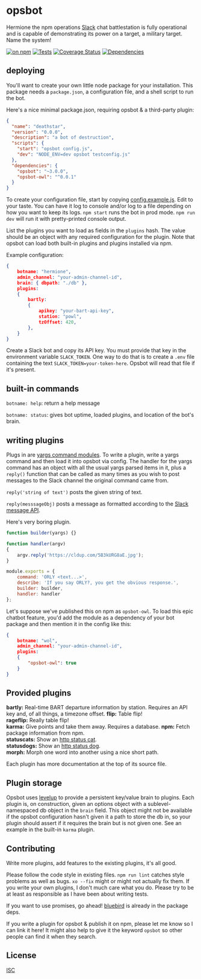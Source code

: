 # opsbot

Hermione the npm operations [Slack](https://slack.com) chat battlestation is fully operational and is capable of demonstrating its power on a target, a military target. Name the system!

[![on npm](http://img.shields.io/npm/v/opsbot.svg?style=flat)](https://www.npmjs.org/package/opsbot)  [![Tests](http://img.shields.io/travis/ceejbot/opsbot.svg?style=flat)](http://travis-ci.org/ceejbot/opsbot) [![Coverage Status](https://coveralls.io/repos/github/ceejbot/opsbot/badge.svg?branch=master)](https://coveralls.io/github/ceejbot/opsbot?branch=master)  [![Dependencies](http://img.shields.io/david/ceejbot/opsbot.svg?style=flat)](https://david-dm.org/ceejbot/opsbot)

## deploying

You'll want to create your own little node package for your installation. This package needs a `package.json`, a configuration file, and a shell script to run the bot.

Here's a nice minimal package.json, requiring opsbot & a third-party plugin:

```json
{
  "name": "deathstar",
  "version": "0.0.0",
  "description": "a bot of destruction",
  "scripts": {
    "start": "opsbot config.js",
    "dev": "NODE_ENV=dev opsbot testconfig.js"
  },
  "dependencies": {
    "opsbot": "~3.0.0",
    "opsbot-owl": "^0.0.1"
  }
}
```

To create your configuration file, start by copying [config.example.js](https://github.com/ceejbot/opsbot/blob/master/config.example.js). Edit to your taste. You can have it log to console and/or log to a file depending on how you want to keep its logs. `npm start` runs the bot in prod mode. `npm run dev` will run it with pretty-printed console output.

List the plugins you want to load as fields in the `plugins` hash. The value should be an object with any required configuration for the plugin. Note that opsbot can load both built-in plugins and plugins installed via npm.

Example configuration:

```json
{
	botname: "hermione",
	admin_channel: "your-admin-channel-id",
	brain: { dbpath: "./db" },
	plugins:
	{
		bartly:
		{
			apikey: "your-bart-api-key",
			station: "powl",
			tzOffset: 420,
		},
	}
}
```

Create a Slack bot and copy its API key. You must provide that key in the environment variable `SLACK_TOKEN`. One way to do that is to create a `.env` file containing the text `SLACK_TOKEN=your-token-here`. Opsbot will read that file if it's present.


## built-in commands

`botname: help`: return a help message

`botname: status`: gives bot uptime, loaded plugins, and location of the bot's brain.

## writing plugins

Plugs in are [yargs command modules](http://yargs.js.org/docs/#methods-commandmodule). To write a plugin, write a yargs command and then load it into opsbot via config. The handler for the yargs command has an object with all the usual yargs parsed items in it, plus a `reply()` function that can be called as many times as you wish to post messages to the Slack channel the original command came from.

`reply('string of text')` posts the given string of text.

`reply(messsageObj)` posts a message as formatted according to the [Slack message API](https://api.slack.com/methods/chat.postMessage).

Here's very boring plugin.

```javascript
function builder(yargs) {}

function handler(argv)
{
	argv.reply('https://cldup.com/5B3kURG8aE.jpg');
}

module.exports = {
	command: 'ORLY <text...>',
	describe: 'If you say ORLY?, you get the obvious response.',
	builder: builder,
	handler: handler
};
```

Let's suppose we've published this on npm as `opsbot-owl`. To load this epic chatbot feature, you'd add the module as a dependency of your bot package and then mention it in the config like this:

```json
{
	botname: "wol",
	admin_channel: "your-admin-channel-id",
	plugins:
	{
		"opsbot-owl": true
	}
}
```

## Provided plugins

__bartly:__ Real-time BART departure information by station. Requires an API key and, of all things, a timezone offset.
__flip:__ Table flip!  
__rageflip:__ Really table flip!  
__karma:__ Give points and take them away. Requires a database.
__npm:__ Fetch package information from npm.  
__statuscats:__ Show an [http status cat](http://http.cat).  
__statusdogs:__ Show an [http status dog](http://http.dog).  
__morph:__ Morph one word into another using a nice short path.  

Each plugin has more documentation at the top of its source file.

## Plugin storage

Opsbot uses [levelup](https://github.com/rvagg/node-levelup) to provide a persistent key/value brain to plugins. Each plugin is, on construction, given an options object with a sublevel-namespaced db object in the `brain` field. This object might not be available if the opsbot configuration hasn't given it a path to store the db in, so your plugin should assert if it requires the brain but is not given one. See an example in the built-in `karma` plugin.

## Contributing

Write more plugins, add features to the existing plugins, it's all good.

Please follow the code style in existing files. `npm run lint` catches style problems as well as bugs. `xo --fix` might or might not actually fix them. If you write your own plugins, I don't much care what you do. Please try to be at least as responsible as I have been about writing tests.

If you want to use promises, go ahead! [bluebird](https://github.com/petkaantonov/bluebird) is already in the package deps.

If you write a plugin for opsbot & publish it on npm, please let me know so I can link it here! It might also help to give it the keyword `opsbot` so other people can find it when they search.

## License

[ISC](http://opensource.org/licenses/ISC)
